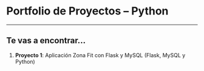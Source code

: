 # Portfolio de Proyectos – Python

---
## Te vas a encontrar...
1. **Proyecto 1**: Aplicación Zona Fit con Flask y MySQL (Flask, MySQL y Python)